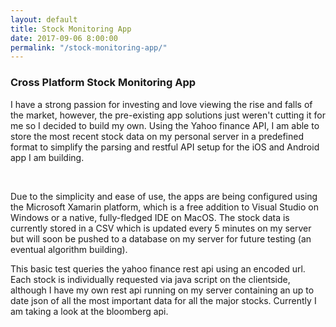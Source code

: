 ```yaml
---
layout: default
title: Stock Monitoring App
date: 2017-09-06 8:00:00
permalink: "/stock-monitoring-app/"
---
```


<section class="portfolio-page" style="background-image: url(/assets/img/portfolio/stock-monitoring-app/background.jpg);">

<div class="portfolio-content" markdown="1">

### Cross Platform Stock Monitoring App
I have a strong passion for investing and love viewing the rise and falls of the market, however, the
pre-existing app solutions just weren't cutting it for me so I decided to build my own. Using the Yahoo
finance API, I am able to store the most recent stock data on my personal server in a predefined format
to simplify the parsing and restful API setup for the iOS and Android app I am building.

<br>

Due to the simplicity and ease of use, the apps are being configured using the Microsoft Xamarin platform,
which is a free addition to Visual Studio on Windows or a native, fully-fledged IDE on MacOS. The stock
data is currently stored in a CSV which is updated every 5 minutes on my server but will soon be pushed to
a database on my server for future testing (an eventual algorithm building).


This basic test queries the yahoo finance rest api using an encoded url. Each stock is individually requested
via java script on the clientside, although I have my own rest api running on my server containing an up to
date json of all the most important data for all the major stocks. Currently I am taking a look at the bloomberg api.

</div>

</section>